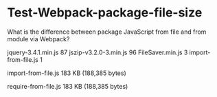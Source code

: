 # Test-Webpack-package-file-size
What is the difference between package JavaScript from file and from module via Webpack?

jquery-3.4.1.min.js 87
jszip-v3.2.0-3.min.js 96
FileSaver.min.js  3
import-from-file.js 1

import-from-file.js
183 KB (188,385 bytes)

require-from-file.js
183 KB (188,385 bytes)

